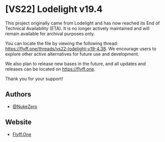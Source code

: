 # [VS22] Lodelight v19.4

This project originally came from Lodelight and has now reached its End of Technical Availability (ETA). It is no longer actively maintained and will remain available for archival purposes only.

You can locate the file by viewing the following thread: https://flyff.one/threads/vs22-lodelight-v19-4.38. We encourage users to explore other active alternatives for future use and development.

We also plan to release new bases in the future, and all updates and releases can be located on https://flyff.one.

Thank you for your support!

## Authors
- [@NukeZero](https://www.github.com/nukezero)

## Website
- [Flyff.One](https://flyff.one)